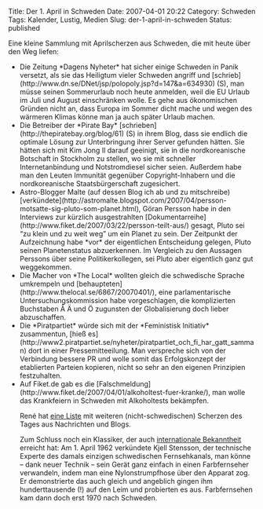 Title: Der 1. April in Schweden
Date: 2007-04-01 20:22
Category: Schweden
Tags: Kalender, Lustig, Medien
Slug: der-1-april-in-schweden
Status: published

Eine kleine Sammlung mit Aprilscherzen aus Schweden, die mit heute über
den Weg liefen:

<ul>
<li>
Die Zeitung *Dagens Nyheter* hat sicher einige Schweden in Panik
versetzt, als sie das Heiligtum vieler Schweden angriff und
[schrieb](http://www.dn.se/DNet/jsp/polopoly.jsp?d=147&a=634930) (S),
man müsse seinen Sommerurlaub noch heute anmelden, weil die EU Urlaub im
Juli und August einschränken wolle. Es gehe aus ökonomischen Gründen
nicht an, dass Europa im Sommer dicht mache und wegen des wärmeren
Klimas könne man ja auch später Urlaub machen.

</li>
<li>
Die Betreiber der *Pirate Bay*
[schrieben](http://thepiratebay.org/blog/61) (S) in ihrem Blog, dass sie
endlich die optimale Lösung zur Unterbringung ihrer Server gefunden
hätten. Sie hätten sich mit Kim Jong Il darauf geeinigt, sie in die
nordkoreanische Botschaft in Stockholm zu stellen, wo sie mit schneller
Internetanbindung und Notstromdiesel sicher seien. Außerdem habe man den
Leuten Immunität gegenüber Copyright-Inhabern und die nordkoreanische
Staatsbürgerschaft zugesichert.

</li>
<li>
Astro-Blogger Malte (auf dessen Blog ich ab und zu mitschreibe)
[verkündete](http://astromalte.blogspot.com/2007/04/persson-motsatte-sig-pluto-som-planet.html),
Göran Persson habe in den Interviews zur kürzlich ausgestrahlten
[Dokumentarreihe](http://www.fiket.de/2007/03/22/persson-teilt-aus/)
gesagt, Pluto sei “zu klein und zu weit weg” um ein Planet zu sein. Der
Zeitpunkt der Aufzeichnung habe *vor* der eigentlichen Entscheidung
gelegen, Pluto seinen Planetenstatus abzuerkennen. Im Vergleich zu den
Aussagen Perssons über seine Politikerkollegen, sei Pluto aber
eigentlich ganz gut weggekommen.

</li>
<li>
Die Macher von *The Local* wollten gleich die schwedische Sprache
umkrempeln und [behaupteten](http://www.thelocal.se/6867/20070401/),
eine parlamentarische Untersuchungskommission habe vorgeschlagen, die
komplizierten Buchstaben Å Ä und Ö zugunsten der Globalisierung doch
lieber abzuschaffen.

</li>
<li>
Die *Piratpartiet* würde sich mit der *Feministisk Initiativ*
zusammentun, [hieß
es](http://www2.piratpartiet.se/nyheter/piratpartiet_och_fi_har_gatt_samman)
dort in einer Pressemitteeilung. Man verspreche sich von der Verbindung
bessere PR und wolle somit das Erfolgskonzept der etablierten Parteien
kopieren, nicht so sehr an den eigenen Prinzipien festzuhalten.

</li>
<li>
Auf Fiket.de gab es die
[Falschmeldung](http://www.fiket.de/2007/04/01/alkoholtest-fuer-kranke/),
man wolle das Krankfeiern in Schweden mit Alkoholtests bekämpfen.

René hat [eine
Liste](http://www.nerdcore.de/wp/2007/04/01/april-april-2007/) mit
weiteren (nicht-schwedischen) Scherzen des Tages aus Nachrichten und
Blogs.

Zum Schluss noch ein Klassiker, der auch [internationale
Bekanntheit](http://www.museumofhoaxes.com/hoax/aprilfool/) erreicht
hat: Am 1. April 1962 verkündete Kjell Stensson, der technische Experte
des damals einzigen schwedischen Fernsehkanals, man könne – dank neuer
Technik – sein Gerät ganz einfach in einen Farbfernseher verwandeln,
indem man eine Nylonstrumpfhose über den Apparat zog. Er demonstrierte
das auch gleich und angeblich gingen ihm hunderttausende (!) auf den
Leim und probierten es aus. Farbfernsehen kam dann doch erst 1970 nach
Schweden.

